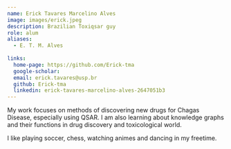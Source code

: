 ```yaml
---
name: Erick Tavares Marcelino Alves
image: images/erick.jpeg
description: Brazilian Toxiqsar guy
role: alum
aliases:
  - E. T. M. Alves
  
links:
  home-page: https://github.com/Erick-tma
  google-scholar: 
  email: erick.tavares@usp.br
  github: Erick-tma
  linkedin: erick-tavares-marcelino-alves-2647051b3
---
```


My work focuses on methods of discovering new drugs for Chagas Disease, especially using QSAR. I am also learning about knowledge graphs and their functions in drug discovery and toxicological world.

I like playing soccer, chess, watching animes and dancing in my freetime.
